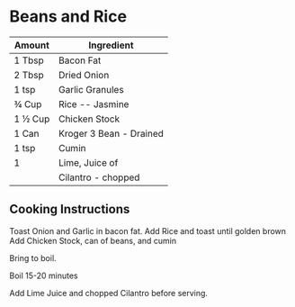 # Beans and Rice

|Amount|Ingredient|
|----|----|
1 Tbsp | Bacon Fat
2 Tbsp | Dried Onion
1 tsp | Garlic Granules
¾ Cup | Rice -- Jasmine
1 ½ Cup | Chicken Stock
1 Can | Kroger 3 Bean - Drained
1 tsp | Cumin
1 | Lime, Juice of
 || Cilantro - chopped

## Cooking Instructions
Toast Onion and Garlic in bacon fat.
Add Rice and toast until golden brown
Add Chicken Stock, can of beans, and cumin

Bring to boil.

Boil 15-20 minutes

Add Lime Juice and chopped Cilantro before serving.
